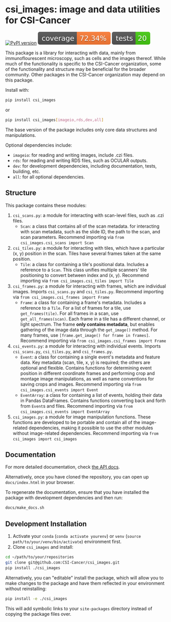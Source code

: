 # csi_images: image and data utilities for CSI-Cancer

[![PyPI version](https://img.shields.io/pypi/v/csi-images)](https://pypi.org/project/csi-images/)
![Coverage Badge](docs/coverage.svg)
![Tests Badge](docs/tests.svg)

This package is a library for interacting with data, mainly from immunoflourescent
microscopy, such as cells and the images thereof.
While much of the functionality is specific to the CSI-Cancer organization, some of the
functionality and structure may be beneficial for the broader community.
Other packages in the CSI-Cancer organization may depend on this package.

Install with:

```bash
pip install csi_images
```

or

```bash
pip install csi_images[imageio,rds,dev,all]
```

The base version of the package includes only core data structures and manipulations.

Optional dependencies include:

* `imageio`: for reading and writing images, include .czi files.
* `rds`: for reading and writing RDS files, such as OCULAR outputs.
* `dev`: for development dependencies, including documentation, tests, building, etc.
* `all`: for all optional dependencies.

## Structure

This package contains these modules:

1. `csi_scans.py`: a module for interacting with scan-level files, such as .czi files.
    * `Scan`: a class that contains all of the scan metadata. for interacting with scan
      metadata, such as the slide ID, the path to the scan, and scan parameters.
      Recommend importing via `from csi_images.csi_scans import Scan`
2. `csi_tiles.py`: a module for interacting with tiles, which have a particular (x, y)
   position in the scan. Tiles have several frames taken at the same position.
    * `Tile`: a class for containing a tile's positional data. Includes a reference to a
      `Scan`. This class unifies multiple scanners' tile positioning to convert between
      index and (x, y). Recommend importing via `from csi_images.csi_tiles import Tile`
3. `csi_frames.py`: a module for interacting with frames, which are individual images.
   Imports `csi_scans.py` and `csi_tiles.py`. Recommend importing via
   `from csi_images.csi_frames import Frame`
    * `Frame`: a class for containing a frame's metadata. Includes a reference to a
      `Tile`. For a list of frames for a tile, use `get_frames(tile)`. For
      all frames in a scan, use `get_all_frames(scan)`. Each frame in a tile has a
      different channel, or light spectrum. The frame **only contains metadata**,
      but enables gathering of the image data through the `get_image()` method. For
      many frames, use `[frame.get_image() for frame in frames]`. Recommend importing
      via `from csi_images.csi_frames import Frame`
4. `csi_events.py`: a module for interacting with individual events. Imports
   `csi_scans.py`, `csi_tiles.py`, and `csi_frames.py`.
    * `Event`: a class for containing a single event's metadata and feature data. Key
      metadata (scan, tile, x, y) is required; the others are optional and flexible.
      Contains functions for determining event position in different coordinate frames
      and performing crop and montage image manipulations, as well as name conventions
      for saving crops and images. Recommend importing via
      `from csi_images.csi_events import Event`
    * `EventArray`: a class for containing a list of events, holding their data in
      Pandas DataFrames. Contains functions converting back and forth from `Event`s and
      files. Recommend importing via `from csi_images.csi_events import EventArray`
5. `csi_images.py`: a module for image manipulation functions. These functions are
   developed to be portable and contain all of the image-related dependencies, making it
   possible to use the other modules without image-related dependencies. Recommend
   importing via `from csi_images import csi_images`

## Documentation

For more detailed documentation, check
[the API docs](https://csi-cancer.github.io/csi_images/).

Alternatively, once you have cloned the repository, you can open up `docs/index.html` in
your browser.

To regenerate the documentation, ensure that you have installed the package with
development dependencies and then run:

```bash
docs/make_docs.sh
```

## Development Installation

1. Activate your `conda` (`conda activate yourenv`) or
   `venv` (`source path/to/your/venv/bin/activate`) environment first.
2. Clone `csi_images` and install:

```bash
cd ~/path/to/your/repositories
git clone git@github.com:CSI-Cancer/csi_images.git
pip install ./csi_images
```

Alternatively, you can "editable" install the package, which will allow you to make
changes to the package and have them reflected in your environment without reinstalling:

```bash
pip install -e ./csi_images
```

This will add symbolic links to your `site-packages` directory instead of copying the
package files over.
